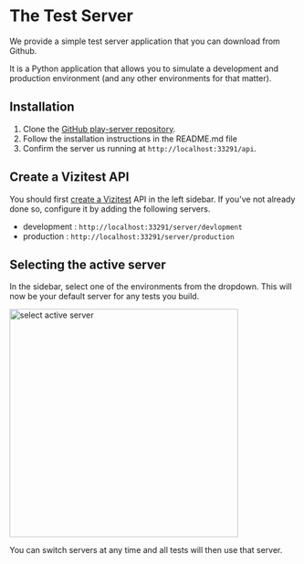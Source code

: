 # The Test Server

We provide a simple test server application that you can download from Github. 

It is a Python application that allows you to simulate a development and production environment (and any other environments for that matter).

## Installation
1. Clone the [GitHub play-server repository](https://github.com/Vizitest/play-server).
2. Follow the installation instructions in the README.md file
3. Confirm the server us running at ```http://localhost:33291/api```.

## Create a Vizitest API
You should first [create a Vizitest](API-Configurations.md) API in the left sidebar. If you've not already done so, configure it by adding the following servers.

- development : ```http://localhost:33291/server/devlopment```
- production : ```http://localhost:33291/server/production```

## Selecting the active server
In the sidebar, select one of the environments from the dropdown. This will now be your default server for any tests you build.

<img src="change-active-server.png" width="400" alt="select active server"/>

You can switch servers at any time and all tests will then use that server.